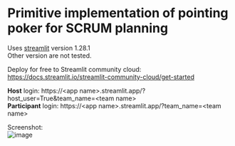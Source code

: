 # Primitive implementation of pointing poker for SCRUM planning

Uses [streamlit](https://streamlit.io/) version 1.28.1  
Other version are not tested.

Deploy for free to Streamlit community cloud: https://docs.streamlit.io/streamlit-community-cloud/get-started


**Host** login: https://\<app name\>.streamlit.app/?host_user=True&team_name=\<team name\>  
**Participant** login: https://\<app name\>.streamlit.app/?team_name=\<team name\>

Screenshot:  
![image](https://github.com/laszloszolnoki/pointing_poker/assets/26165255/8484bccf-651c-4d2d-9db8-95b724bc2b88)
